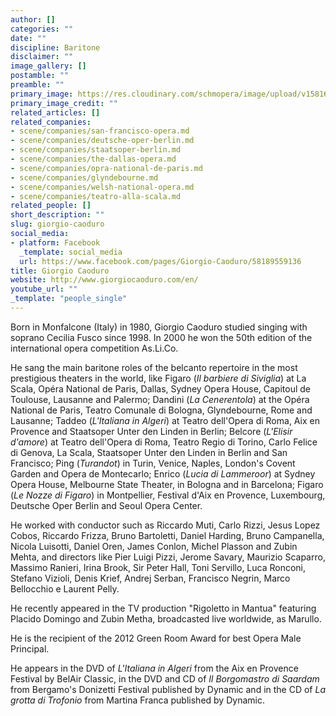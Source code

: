 ```yaml
---
author: []
categories: ""
date: ""
discipline: Baritone
disclaimer: ""
image_gallery: []
postamble: ""
preamble: ""
primary_image: https://res.cloudinary.com/schmopera/image/upload/v1581636599/media/2020/02/giorgio-caoduro_632_Giorgio_Caoduro_-_This_work_is_licensed_under_a_Creative_Commons_Attribution-Noncommercial-No_Derivative_Works_3.0_License_f3hnbc.jpg
primary_image_credit: ""
related_articles: []
related_companies:
- scene/companies/san-francisco-opera.md
- scene/companies/deutsche-oper-berlin.md
- scene/companies/staatsoper-berlin.md
- scene/companies/the-dallas-opera.md
- scene/companies/opra-national-de-paris.md
- scene/companies/glyndebourne.md
- scene/companies/welsh-national-opera.md
- scene/companies/teatro-alla-scala.md
related_people: []
short_description: ""
slug: giorgio-caoduro
social_media:
- platform: Facebook
  _template: social_media
  url: https://www.facebook.com/pages/Giorgio-Caoduro/58189559136
title: Giorgio Caoduro
website: http://www.giorgiocaoduro.com/en/
youtube_url: ""
_template: "people_single"
---
```

Born in Monfalcone (Italy) in 1980, Giorgio Caoduro studied singing with soprano Cecilia Fusco since 1998. In 2000 he won the 50th edition of the international opera competition As.Li.Co.

He sang the main baritone roles of the belcanto repertoire in the most prestigious theaters in the world, like Figaro (_Il barbiere di Siviglia_) at La Scala, Opéra National de Paris, Dallas, Sydney Opera House, Capitoul de Toulouse, Lausanne and Palermo; Dandini (_La Cenerentola_) at the Opéra National de Paris, Teatro Comunale di Bologna, Glyndebourne, Rome and Lausanne; Taddeo (_L'Italiana in Algeri_) at Teatro dell'Opera di Roma, Aix en Provence and Staatsoper Unter den Linden in Berlin; Belcore (_L'Elisir d'amore_) at Teatro dell'Opera di Roma, Teatro Regio di Torino, Carlo Felice di Genova, La Scala, Staatsoper Unter den Linden in Berlin and San Francisco; Ping (_Turandot_) in Turin, Venice, Naples, London's Covent Garden and Opera de Montecarlo; Enrico (_Lucia di Lammeroor_) at Sydney Opera House, Melbourne State Theater, in Bologna and in Barcelona; Figaro (_Le Nozze di Figaro_) in Montpellier, Festival d'Aix en Provence, Luxembourg, Deutsche Oper Berlin and Seoul Opera Center.

He worked with conductor such as Riccardo Muti, Carlo Rizzi, Jesus Lopez Cobos, Riccardo Frizza, Bruno Bartoletti, Daniel Harding, Bruno Campanella, Nicola Luisotti, Daniel Oren, James Conlon, Michel Plasson and Zubin Mehta, and directors like Pier Luigi Pizzi, Jerome Savary, Maurizio Scaparro, Massimo Ranieri, Irina Brook, Sir Peter Hall, Toni Servillo, Luca Ronconi, Stefano Vizioli, Denis Krief, Andrej Serban, Francisco Negrin, Marco Bellocchio e Laurent Pelly.

He recently appeared in the TV production "Rigoletto in Mantua" featuring Placido Domingo and Zubin Metha, broadcasted live worldwide, as Marullo.

He is the recipient of the 2012 Green Room Award for best Opera Male Principal.

He appears in the DVD of _L'Italiana in Algeri_ from the Aix en Provence Festival by BelAir Classic, in the DVD and CD of _Il Borgomastro di Saardam_ from Bergamo's Donizetti Festival published by Dynamic and in the CD of _La grotta di Trofonio_ from Martina Franca published by Dynamic.